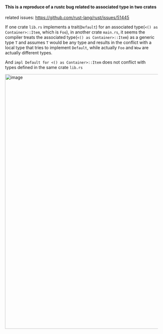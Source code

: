 #### This is a reproduce of a rustc bug related to associated type in two crates

related issues: https://github.com/rust-lang/rust/issues/51445

If one crate `lib.rs` implements a trait(`Default`) for an associated type(`<() as Container>::Item`, which is `Foo`),
in another crate `main.rs`, it seems the compiler treats the associated type(`<() as Container>::Item`) as a generic type `T` and assumes `T` would be any type and results in the conflict with a local type that tries to implement `Default`,
while actually `Foo` and `Wow` are actually different types.

And `impl Default for <() as Container>::Item` does not conflict with types defined in the same crate `lib.rs`


<img width="838" alt="image" src="https://github.com/user-attachments/assets/a135d57b-70fd-45c1-a1a5-a19e37310a40" />

